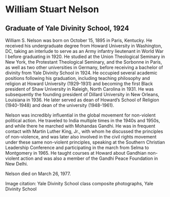 # William Stuart Nelson
## Graduate of Yale Divinity School, 1924
William S. Nelson was born on October 15, 1895 in Paris, Kentucky. He received his undergraduate degree from Howard University in Washington, DC, taking an interlude to serve as an Army infantry lieutenant in World War I before graduating in 1920. He studied at the Union Theological Seminary in New York, the Protestant Theological Seminary, and the Sorbonne in Paris, as well as two other universities in Germany, before receiving a bachelor of divinity from Yale Divinity School in 1924. He occupied several academic positions following his graduation, including teaching philosophy and religion at Howard University (1929-1931) and becoming the first Black president of Shaw University in Raleigh, North Carolina in 1931. He was subsequently the founding president of Dillard University in New Orleans, Louisiana in 1936. He later served as dean of Howard’s School of Religion (1940-1948) and dean of the university (1948-1961).

Nelson was incredibly influential in the global movement for non-violent political action. He traveled to India multiple times in the 1940s and 1950s, and while there he marched with Mohandas Gandhi. He was in frequent contact with Martin Luther King, Jr., with whom he discussed the principles of non-violence, and was later also involved in the civil rights movement under these same non-violent principles, speaking at the Southern Christian Leadership Conference and participating in the march from Selma to Montgomery in 1965. He taught courses at Howard about Gandhian non-violent action and was also a member of the Gandhi Peace Foundation in New Delhi.

Nelson died on March 26, 1977.

Image citation: Yale Divinity School class composite photographs, Yale Divinity School

